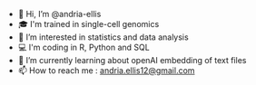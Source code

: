 - 👋 Hi, I’m @andria-ellis
- 🎓 I'm trained in single-cell genomics 
- 👀 I’m interested in statistics and data analysis
- 💻 I'm coding in R, Python and SQL 
- 🌱 I’m currently learning about openAI embedding of text files
- 📫 How to reach me : andria.ellis12@gmail.com


